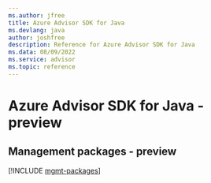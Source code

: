 ```yaml
---
ms.author: jfree
title: Azure Advisor SDK for Java
ms.devlang: java
author: joshfree
description: Reference for Azure Advisor SDK for Java
ms.data: 08/09/2022
ms.service: advisor
ms.topic: reference
---
```

# Azure Advisor SDK for Java - preview

## Management packages - preview
[!INCLUDE [mgmt-packages](advisor-mgmt-index.md)]